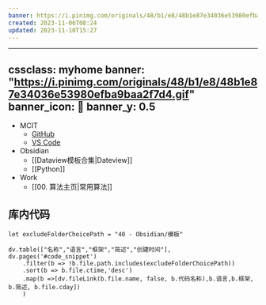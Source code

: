 ```yaml
---
banner: https://i.pinimg.com/originals/48/b1/e8/48b1e87e34036e53980efba9baa2f7d4.gif
created: 2023-11-06T08:24
updated: 2023-11-10T15:27
---
```

---
cssclass: myhome
banner: "https://i.pinimg.com/originals/48/b1/e8/48b1e87e34036e53980efba9baa2f7d4.gif"
banner_icon: 📓
banner_y: 0.5
---

- MCIT
	- [GitHub](https://github.com/xxxxxx/MCIT)
	- [VS Code](vscode://file/Users/xxxxxx/MCIT/MCIT.code-workspace)
- Obsidian
	- [[Dataview模板合集|Dateview]]
	- [[Python]]
- Work
	- [[00. 算法主页|常用算法]]


## 库内代码

```dataviewjs
let excludeFolderChoicePath = "40 - Obsidian/模板"

dv.table(["名称","语言","框架","简述","创建时间"], dv.pages('#code_snippet')
	.filter(b => !b.file.path.includes(excludeFolderChoicePath))
	.sort(b => b.file.ctime,'desc')
	.map(b =>[dv.fileLink(b.file.name, false, b.代码名称),b.语言,b.框架, b.简述, b.file.cday])
	)
```

